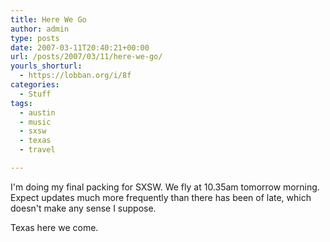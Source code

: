 ```yaml
---
title: Here We Go
author: admin
type: posts
date: 2007-03-11T20:40:21+00:00
url: /posts/2007/03/11/here-we-go/
yourls_shorturl:
  - https://lobban.org/i/8f
categories:
  - Stuff
tags:
  - austin
  - music
  - sxsw
  - texas
  - travel

---
```

I'm doing my final packing for SXSW. We fly at 10.35am tomorrow morning. Expect updates much more frequently than there has been of late, which doesn't make any sense I suppose.

Texas here we come.